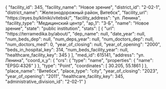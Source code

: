 {
    "facility_id": 345,
    "facility_name": "Новое зрение",
    "district_id": "2-02-1",
    "district_name": "Железнодорожный район, Витебск",
    "facility_url": "https:\/\/eyes.by\/kliniki\/vitebsk\/",
    "facility_address": "ул. Ленина",
    "facility_type": "Медицинский центр",
    "ap_1": "3-Б",
    "name": "Новое зрение",
    "state": "public institution",
    "stats": [
        {
            "url": "https:\/\/terramedika.by\/about\/",
            "dep_name": null,
            "date_year": null,
            "num_beds_dep": null,
            "num_deps_year": null,
            "num_doctors_dep": null,
            "num_doctors_med": 0,
            "year_of_closing": null,
            "year_of_opening": "2000",
            "beds_in_hospital_key": 314,
            "num_beds_facility_year": null,
            "healthcare_facility_key": 345
        }
    ],
    "med_id": 615141,
    "address": "ул. Ленина",
    "coord_x_y": {
        "crs": {
            "type": "name",
            "properties": {
                "name": "EPSG:4326"
            }
        },
        "type": "Point",
        "coordinates": [
            30.205,
            55.1861
        ]
    },
    "place_name": "Витебск",
    "place_type": "city",
    "year_of_closing": "2023",
    "year_of_opening": "2011",
    "healthcare_facility_key": 345,
    "administrative_division_id": "2-02-1"
}